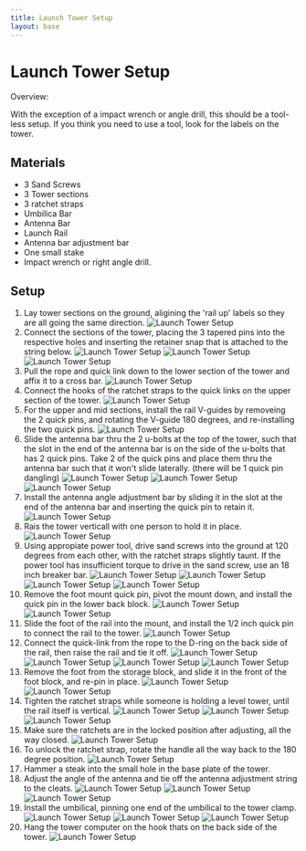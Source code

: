 ```yaml
---
title: Launch Tower Setup
layout: base
---
```


# Launch Tower Setup

Overview:

With the exception of a impact wrench or angle drill, this should be a tool-less setup. If you think you need to use a tool, look for the labels on the tower.

## Materials
 - 3 Sand Screws
 - 3 Tower sections
 - 3 ratchet straps
 - Umbilica Bar
 - Antenna Bar
 - Launch Rail
 - Antenna bar adjustment bar
 - One small stake
 - Impact wrench or right angle drill.

## Setup

 1. Lay tower sections on the ground, aligining the 'rail up' labels so they are all going the same direction.
    ![Launch Tower Setup](tower_images/IMG_20150621_150333.jpg|width=400px)
 1. Connect the sections of the tower, placing the 3 tapered pins into the respective holes and inserting the retainer snap that is attached to the string below.
    ![Launch Tower Setup](tower_images/IMG_20150621_150555.jpg)
    ![Launch Tower Setup](tower_images/IMG_20150621_150607.jpg)
    ![Launch Tower Setup](tower_images/IMG_20150621_150608.jpg)
 1. Pull the rope and quick link down to the lower section of the tower and affix it to a cross bar.
    ![Launch Tower Setup](tower_images/IMG_20150621_150721.jpg)
 1. Connect the hooks of the ratchet straps to the quick links on the upper section of the tower.
    ![Launch Tower Setup](tower_images/IMG_20150621_150837.jpg)
 1. For the upper and mid sections, install the rail V-guides by removeing the 2 quick pins, and rotating the V-guide 180 degrees, and re-installing the two quick pins.
    ![Launch Tower Setup](tower_images/IMG_20150621_151015.jpg)
 1. Slide the antenna bar thru the 2 u-bolts at the top of the tower, such that the slot in the end of the antenna bar is on the side of the u-bolts that has 2 quick pins. Take 2 of the quick pins and place them thru the antenna bar such that it won't slide laterally. (there will be 1 quick pin dangling)
    ![Launch Tower Setup](tower_images/IMG_20150621_151032.jpg)
    ![Launch Tower Setup](tower_images/IMG_20150621_151035.jpg)
    ![Launch Tower Setup](tower_images/IMG_20150621_151104.jpg)
 1. Install the antenna angle adjustment bar by sliding it in the slot at the end of the antenna bar and inserting the quick pin to retain it.
    ![Launch Tower Setup](tower_images/IMG_20150621_151140.jpg)
 1. Rais the tower verticall with one person to hold it in place.
    ![Launch Tower Setup](tower_images/IMG_20150621_151348.jpg)
 1. Using appropiate power tool, drive sand screws into the ground at 120 degrees from each other, with the ratchet straps slightly taunt. If the power tool has insufficient torque to drive in the sand screw, use an 18 inch breaker bar.
    ![Launch Tower Setup](tower_images/IMG_20150621_151713.jpg)
    ![Launch Tower Setup](tower_images/IMG_20150621_151722.jpg)
    ![Launch Tower Setup](tower_images/IMG_20150621_151847.jpg)
    ![Launch Tower Setup](tower_images/IMG_20150621_151945.jpg)
 1. Remove the foot mount quick pin, pivot the mount down, and install the quick pin in the lower back block.
    ![Launch Tower Setup](tower_images/IMG_20150621_152110.jpg)
    ![Launch Tower Setup](tower_images/IMG_20150621_152117.jpg)
 1. Slide the foot of the rail into the mount, and install the 1/2 inch quick pin to connect the rail to the tower.
    ![Launch Tower Setup](tower_images/IMG_20150621_152219.jpg)
 1. Connect the quick-link from the rope to the D-ring on the back side of the rail, then raise the rail and tie it off.
    ![Launch Tower Setup](tower_images/IMG_20150621_152239.jpg)
    ![Launch Tower Setup](tower_images/IMG_20150621_152335.jpg)
    ![Launch Tower Setup](tower_images/IMG_20150621_152350.jpg)
    ![Launch Tower Setup](tower_images/IMG_20150621_152357.jpg)
 1. Remove the foot from the storage block, and slide it in the front of the foot block, and re-pin in place.
    ![Launch Tower Setup](tower_images/IMG_20150621_152404.jpg)
    ![Launch Tower Setup](tower_images/IMG_20150621_152425.jpg)
 1. Tighten the ratchet straps while someone is holding a level tower, until the rail itself is vertical.
    ![Launch Tower Setup](tower_images/IMG_20150621_153757.jpg)
    ![Launch Tower Setup](tower_images/IMG_20150621_152450.jpg)
    ![Launch Tower Setup](tower_images/IMG_20150621_152539.jpg)
 1. Make sure the ratchets are in the locked position after adjusting, all the way closed.
    ![Launch Tower Setup](tower_images/IMG_20150621_153139.jpg)
   1. To unlock the ratchet strap, rotate the handle all the way back to the 180 degree position.
      ![Launch Tower Setup](tower_images/IMG_20150621_152546.jpg)
 1. Hammer a steak into the small hole in the base plate of the tower.
 1. Adjust the angle of the antenna and tie off the antenna adjustment string to the cleats.
    ![Launch Tower Setup](tower_images/IMG_20150621_152710.jpg)
    ![Launch Tower Setup](tower_images/IMG_20150621_152719.jpg)
    ![Launch Tower Setup](tower_images/IMG_20150621_154632.jpg)
 1. Install the umbilical, pinning one end of the umbilical to the tower clamp.
    ![Launch Tower Setup](tower_images/IMG_20150621_152809.jpg)
    ![Launch Tower Setup](tower_images/IMG_20150621_152753.jpg)
    ![Launch Tower Setup](tower_images/IMG_20150621_152755.jpg)
 1. Hang the tower computer on the hook thats on the back side of the tower.
    ![Launch Tower Setup](tower_images/IMG_20150621_152956.jpg)




